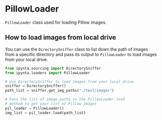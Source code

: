 # PillowLoader

`PillowLoader` class used for loading Pillow images.

## How to load images from local drive

You can use the `DirectorySniffer` class to list down the path of images from a specific directory and pass its output to `PillowLoader` to load images from your local drive.

```py
from ipynta.sourcing import DirectorySniffer
from ipynta.loaders import PillowLoader

# Use DirectorySniffer to load images from your local drive.
sniffer = DirectorySniffer()
path_list = sniffer.get_img_paths("./test/images")

# Pass the list of image paths to the PillowLoader.load
# method to get your list of Pillow images
pil_loader = PillowLoader()
img_list = pil_loader.load(path_list)
```
